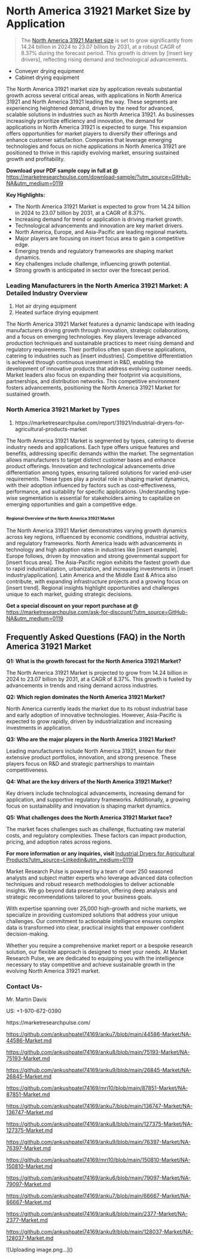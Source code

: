 <h1>North America 31921 Market&nbsp;Size by Application</h1><blockquote><p>The <a href="https://marketresearchpulse.com/download-sample/?utm_source=GitHub-NA&amp;utm_medium=0119">North America 31921 Market size</a> is set to grow significantly from 14.24 billion in 2024 to 23.07 billion by 2031, at a robust CAGR of 8.37% during the forecast period. This growth is driven by [insert key drivers], reflecting rising demand and technological advancements.</p></blockquote><ul><li>Conveyer drying equipment<li> Cabinet drying equipment</li></ul><p>The North America 31921 market size by application reveals substantial growth across several critical areas, with applications in North America 31921 and North America 31921 leading the way. These segments are experiencing heightened demand, driven by the need for advanced, scalable solutions in industries such as North America 31921. As businesses increasingly prioritize efficiency and innovation, the demand for applications in North America 31921 is expected to surge. This expansion offers opportunities for market players to diversify their offerings and enhance customer satisfaction. Companies that leverage emerging technologies and focus on niche applications in North America 31921 are positioned to thrive in this rapidly evolving market, ensuring sustained growth and profitability.</p><p><strong>Download your PDF sample copy in full at @ </strong><a href="https://marketresearchpulse.com/download-sample/?utm_source=GitHub-NA&amp;utm_medium=0119">https://marketresearchpulse.com/download-sample/?utm_source=GitHub-NA&amp;utm_medium=0119</a></p><p><strong>Key Highlights: </strong></p><ul><li>The North America 31921 Market is expected to grow from 14.24 billion in 2024 to 23.07 billion by 2031, at a CAGR of 8.37%.</li><li>Increasing demand for trend or application is driving market growth.</li><li>Technological advancements and innovation are key market drivers.</li><li>North America, Europe, and Asia-Pacific are leading regional markets.</li><li>Major players are focusing on insert focus area to gain a competitive edge.</li><li>Emerging trends and regulatory frameworks are shaping market dynamics.</li><li>Key challenges include challenge, influencing growth potential.</li><li>Strong growth is anticipated in sector over the forecast period.</li></ul><h3>Leading Manufacturers in the North America 31921 Market: A Detailed Industry Overview</h3><ol><li>Hot air drying equipment<li> Heated surface drying equipment</li></ol><div class="flex max-w-full flex-col flex-grow"><div class="min-h-8 text-message flex w-full flex-col items-end gap-2 whitespace-normal break-words [.text-message+&amp;]:mt-5" dir="auto" data-message-author-role="assistant" data-message-id="fd8432e4-4910-450d-b182-61b7bfb0a01f" data-message-model-slug="gpt-4o"><div class="flex w-full flex-col gap-1 empty:hidden first:pt-[3px]"><div class="markdown prose w-full break-words dark:prose-invert light"><p>The North America 31921 Market features a dynamic landscape with leading manufacturers driving growth through innovation, strategic collaborations, and a focus on emerging technologies. Key players leverage advanced production techniques and sustainable practices to meet rising demand and regulatory requirements. Their portfolios often span diverse applications, catering to industries such as [insert industries]. Competitive differentiation is achieved through continuous investment in R&amp;D, enabling the development of innovative products that address evolving customer needs. Market leaders also focus on expanding their footprint via acquisitions, partnerships, and distribution networks. This competitive environment fosters advancements, positioning the North America 31921 Market for sustained growth.</p></div></div></div></div><h3>North America 31921 Market by Types</h3><ol><li>https://marketresearchpulse.com/report/31921/industrial-dryers-for-agricultural-products-market</li></ol><div class="flex max-w-full flex-col flex-grow"><div class="min-h-8 text-message flex w-full flex-col items-end gap-2 whitespace-normal break-words [.text-message+&amp;]:mt-5" dir="auto" data-message-author-role="assistant" data-message-id="084470be-0bb7-4664-bddf-5156b4f41249" data-message-model-slug="gpt-4o-mini"><div class="flex w-full flex-col gap-1 empty:hidden first:pt-[3px]"><div class="markdown prose w-full break-words dark:prose-invert light"><p>The North America 31921 Market is segmented by types, catering to diverse industry needs and applications. Each type offers unique features and benefits, addressing specific demands within the market. The segmentation allows manufacturers to target distinct customer bases and enhance product offerings. Innovation and technological advancements drive differentiation among types, ensuring tailored solutions for varied end-user requirements. These types play a pivotal role in shaping market dynamics, with their adoption influenced by factors such as cost-effectiveness, performance, and suitability for specific applications. Understanding type-wise segmentation is essential for stakeholders aiming to capitalize on emerging opportunities and gain a competitive edge.</p></div></div></div></div><h3><span style="font-size: 11px;">Regional Overview of the North America 31921 Market</span></h3><div class="flex max-w-full flex-col flex-grow"><div class="min-h-8 text-message flex w-full flex-col items-end gap-2 whitespace-normal break-words [.text-message+&amp;]:mt-5" dir="auto" data-message-author-role="assistant" data-message-id="e9038762-ce64-4e30-91c9-9bd413514231" data-message-model-slug="gpt-4o-mini"><div class="flex w-full flex-col gap-1 empty:hidden first:pt-[3px]"><div class="markdown prose w-full break-words dark:prose-invert light"><p>The North America 31921 Market demonstrates varying growth dynamics across key regions, influenced by economic conditions, industrial activity, and regulatory frameworks. North America leads with advancements in technology and high adoption rates in industries like [insert example]. Europe follows, driven by innovation and strong governmental support for [insert focus area]. The Asia-Pacific region exhibits the fastest growth due to rapid industrialization, urbanization, and increasing investments in [insert industry/application]. Latin America and the Middle East &amp; Africa also contribute, with expanding infrastructure projects and a growing focus on [insert trend]. Regional insights highlight opportunities and challenges unique to each market, guiding strategic decisions.</p></div></div></div></div><p><strong>Get a special discount on your report purchase at @ </strong><a href="https://marketresearchpulse.com/ask-for-discount/?utm_source=GitHub-NA&amp;utm_medium=0119">https://marketresearchpulse.com/ask-for-discount/?utm_source=GitHub-NA&amp;utm_medium=0119</a></p><h2>Frequently Asked Questions (FAQ) in the North America 31921 Market</h2><p><strong>Q1: What is the growth forecast for the North America 31921 Market?</strong></p><p>The North America 31921 Market is projected to grow from 14.24 billion in 2024 to 23.07 billion by 2031, at a CAGR of 8.37%. This growth is fueled by advancements in trends and rising demand across industries.</p><p><strong>Q2: Which region dominates the North America 31921 Market?</strong></p><p>North America currently leads the market due to its robust industrial base and early adoption of innovative technologies. However, Asia-Pacific is expected to grow rapidly, driven by industrialization and increasing investments in application.</p><p><strong>Q3: Who are the major players in the North America 31921 Market?</strong></p><p>Leading manufacturers include North America 31921, known for their extensive product portfolios, innovation, and strong presence. These players focus on R&amp;D and strategic partnerships to maintain competitiveness.</p><p><strong>Q4: What are the key drivers of the North America 31921 Market?</strong></p><p>Key drivers include technological advancements, increasing demand for application, and supportive regulatory frameworks. Additionally, a growing focus on sustainability and innovation is shaping market dynamics.</p><p><strong>Q5: What challenges does the North America 31921 Market face?</strong></p><p>The market faces challenges such as challenge, fluctuating raw material costs, and regulatory complexities. These factors can impact production, pricing, and adoption rates across regions.</p><p><strong>For more information or any inquiries, visit&nbsp;</strong><a href="Industrial Dryers for Agricultural Products?utm_source=Linkedin&utm_medium=0119">Industrial Dryers for Agricultural Products?utm_source=Linkedin&utm_medium=0119</a></p><p>Market Research Pulse is powered by a team of over 250 seasoned analysts and subject matter experts who leverage advanced data collection techniques and robust research methodologies to deliver actionable insights. We go beyond data presentation, offering deep analysis and strategic recommendations tailored to your business goals.</p><p>With expertise spanning over 25,000 high-growth and niche markets, we specialize in providing customized solutions that address your unique challenges. Our commitment to actionable intelligence ensures complex data is transformed into clear, practical insights that empower confident decision-making.</p><p>Whether you require a comprehensive market report or a bespoke research solution, our flexible approach is designed to meet your needs. At Market Research Pulse, we are dedicated to equipping you with the intelligence necessary to stay competitive and achieve sustainable growth in the evolving North America 31921 market.</p><h3><strong>Contact Us-</strong></h3><p>Mr. Martin Davis</p><p>US: +1-970-672-0390</p><p>https://marketresearchpulse.com/</p><p><a href="https://github.com/ankushpatel74169/anku7/blob/main/44586-Market/NA-44586-Market.md">https://github.com/ankushpatel74169/anku7/blob/main/44586-Market/NA-44586-Market.md</a></p><p><a href="https://github.com/ankushpatel74169/anku8/blob/main/75193-Market/NA-75193-Market.md">https://github.com/ankushpatel74169/anku8/blob/main/75193-Market/NA-75193-Market.md</a></p><p><a href="https://github.com/ankushpatel74169/anku9/blob/main/26845-Market/NA-26845-Market.md">https://github.com/ankushpatel74169/anku9/blob/main/26845-Market/NA-26845-Market.md</a></p><p><a href="https://github.com/ankushpatel74169/mri10/blob/main/87851-Market/NA-87851-Market.md">https://github.com/ankushpatel74169/mri10/blob/main/87851-Market/NA-87851-Market.md</a></p><p><a href="https://github.com/ankushpatel74169/anku7/blob/main/136747-Market/NA-136747-Market.md">https://github.com/ankushpatel74169/anku7/blob/main/136747-Market/NA-136747-Market.md</a></p><p><a href="https://github.com/ankushpatel74169/anku8/blob/main/127375-Market/NA-127375-Market.md">https://github.com/ankushpatel74169/anku8/blob/main/127375-Market/NA-127375-Market.md</a></p><p><a href="https://github.com/ankushpatel74169/anku9/blob/main/76397-Market/NA-76397-Market.md">https://github.com/ankushpatel74169/anku9/blob/main/76397-Market/NA-76397-Market.md</a></p><p><a href="https://github.com/ankushpatel74169/mri10/blob/main/150810-Market/NA-150810-Market.md">https://github.com/ankushpatel74169/mri10/blob/main/150810-Market/NA-150810-Market.md</a></p><p><a href="https://github.com/ankushpatel74169/anku6/blob/main/79097-Market/NA-79097-Market.md">https://github.com/ankushpatel74169/anku6/blob/main/79097-Market/NA-79097-Market.md</a></p><p><a href="https://github.com/ankushpatel74169/anku7/blob/main/66667-Market/NA-66667-Market.md">https://github.com/ankushpatel74169/anku7/blob/main/66667-Market/NA-66667-Market.md</a></p><p><a href="https://github.com/ankushpatel74169/anku8/blob/main/2377-Market/NA-2377-Market.md">https://github.com/ankushpatel74169/anku8/blob/main/2377-Market/NA-2377-Market.md</a></p><p><a href="https://github.com/ankushpatel74169/anku9/blob/main/128037-Market/NA-128037-Market.md">https://github.com/ankushpatel74169/anku9/blob/main/128037-Market/NA-128037-Market.md</a></p>
![Uploading image.png…]()
